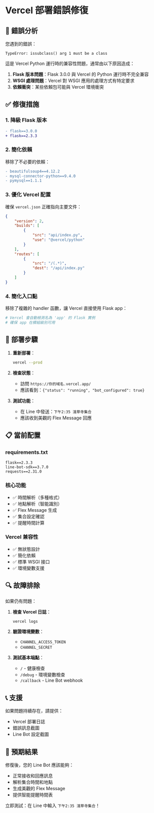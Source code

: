 # Vercel 部署錯誤修復

## 🐛 錯誤分析

您遇到的錯誤：
```
TypeError: issubclass() arg 1 must be a class
```

這是 Vercel Python 運行時的兼容性問題，通常由以下原因造成：

1. **Flask 版本問題**：Flask 3.0.0 與 Vercel 的 Python 運行時不完全兼容
2. **WSGI 處理問題**：Vercel 對 WSGI 應用的處理方式有特定要求
3. **依賴衝突**：某些依賴包可能與 Vercel 環境衝突

## ✅ 修復措施

### 1. 降級 Flask 版本
```diff
- flask==3.0.0
+ flask==2.3.3
```

### 2. 簡化依賴
移除了不必要的依賴：
```diff
- beautifulsoup4==4.12.2
- mysql-connector-python==9.4.0
- pymysql==1.1.1
```

### 3. 優化 Vercel 配置
確保 `vercel.json` 正確指向主要文件：
```json
{
    "version": 2,
    "builds": [
        {
            "src": "api/index.py",
            "use": "@vercel/python"
        }
    ],
    "routes": [
        {
            "src": "/(.*)",
            "dest": "/api/index.py"
        }
    ]
}
```

### 4. 簡化入口點
移除了複雜的 handler 函數，讓 Vercel 直接使用 Flask app：
```python
# Vercel 會自動檢測名為 'app' 的 Flask 實例
# 確保 app 在模組級別可用
```

## 🚀 部署步驟

1. **重新部署**：
   ```bash
   vercel --prod
   ```

2. **檢查狀態**：
   - 訪問 `https://你的域名.vercel.app/` 
   - 應該看到：`{"status": "running", "bot_configured": true}`

3. **測試功能**：
   - 在 Line 中發送：`下午2:35 淺草寺集合`
   - 應該收到美觀的 Flex Message 回應

## 📋 當前配置

### requirements.txt
```
flask==2.3.3
line-bot-sdk==3.7.0
requests==2.31.0
```

### 核心功能
- ✅ 時間解析（多種格式）
- ✅ 地點解析（智能識別）
- ✅ Flex Message 生成
- ✅ 集合設定確認
- ✅ 提醒時間計算

### Vercel 兼容性
- ✅ 無狀態設計
- ✅ 簡化依賴
- ✅ 標準 WSGI 接口
- ✅ 環境變數支援

## 🔍 故障排除

如果仍有問題：

1. **檢查 Vercel 日誌**：
   ```bash
   vercel logs
   ```

2. **驗證環境變數**：
   - `CHANNEL_ACCESS_TOKEN`
   - `CHANNEL_SECRET`

3. **測試基本端點**：
   - `/` - 健康檢查
   - `/debug` - 環境變數檢查
   - `/callback` - Line Bot webhook

## 📞 支援

如果問題持續存在，請提供：
- Vercel 部署日誌
- 錯誤訊息截圖
- Line Bot 設定截圖

## 🎉 預期結果

修復後，您的 Line Bot 應該能夠：
- 正常接收和回應訊息
- 解析集合時間和地點
- 生成美觀的 Flex Message
- 提供智能提醒時間表

立即測試：在 Line 中輸入 `下午2:35 淺草寺集合`！
